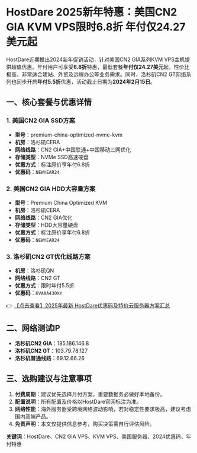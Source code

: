 # HostDare 2025新年特惠：美国CN2 GIA KVM VPS限时6.8折 年付仅24.27美元起

HostDare近期推出2024新年促销活动，针对美国CN2 GIA系列KVM VPS主机提供超值优惠。年付用户可享受**6.8折**特惠，最低套餐**年付仅24.27美元**起，性价比极高，非常适合建站、外贸及远程办公等业务需求。同时，洛杉矶CN2 GT网络系列也同步开启**年付5.5折**优惠，活动截止日期为**2024年2月15日**。

## 一、核心套餐与优惠详情

### 1. 美国CN2 GIA SSD方案
- **型号**：premium-china-optimized-nvme-kvm  
- **机房**：洛杉矶CERA  
- **网络线路**：CN2 GIA+中国联通+中国移动三网优化  
- **存储类型**：NVMe SSD高速硬盘  
- **优惠方式**：标注原价享年付6.8折  
- **优惠码**：`NEWYEAR24`

### 2. 美国CN2 GIA HDD大容量方案
- **型号**：Premium China Optimized KVM  
- **机房**：洛杉矶CERA  
- **网络线路**：CN2 GIA优化  
- **存储类型**：HDD大容量硬盘  
- **优惠方式**：标注原价享年付6.8折  
- **优惠码**：`NEWYEAR24`

### 3. 洛杉矶CN2 GT优化线路方案
- **机房**：洛杉矶QN  
- **网络线路**：CN2 GT  
- **优惠方式**：限时年付5.5折  
- **优惠码**：`KVAAA430XY`

👉 [【点击查看】2025年最新 HostDare优惠码及特价云服务器方案汇总](https://bit.ly/hostdare)

## 二、网络测试IP
- **洛杉矶CN2 GIA**：185.186.146.8  
- **洛杉矶CN2 GT**：103.79.78.127  
- **洛杉矶普通线路**：69.12.66.26  

## 三、选购建议与注意事项
1. **付费周期**：建议优先选择月付方案，重要数据务必做好本地备份。  
2. **配置说明**：所有配置及价格以HostDare官网标注为准。  
3. **网络性能**：海外服务器受跨境网络波动影响，若对稳定性要求极高，建议考虑国内高端产品。  
4. **免责声明**：本文仅提供信息参考，购买决策需自行评估风险。  

**关键词**：HostDare、CN2 GIA VPS、KVM VPS、美国服务器、2024优惠码、年付特惠